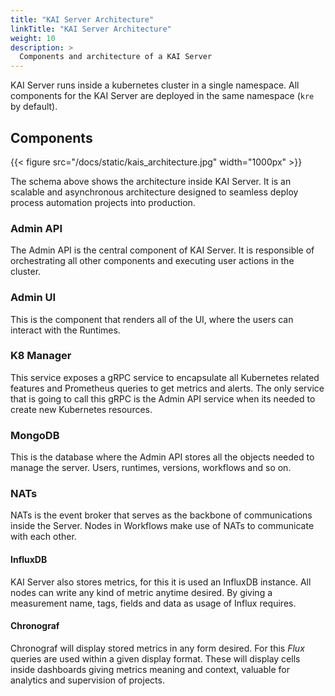 ```yaml
---
title: "KAI Server Architecture"
linkTitle: "KAI Server Architecture"
weight: 10
description: >
  Components and architecture of a KAI Server
---
```


KAI Server runs inside a kubernetes cluster in a single namespace. All components for the KAI Server are deployed in the same namespace (`kre` by default).

## Components

{{< figure src="/docs/static/kais_architecture.jpg" width="1000px" >}}

The schema above shows the architecture inside KAI Server. It is an scalable and asynchronous architecture designed to seamless deploy process automation projects into production.

### Admin API

The Admin API is the central component of KAI Server. It is responsible of orchestrating all other components and executing user actions in the cluster.

### Admin UI

This is the component that renders all of the UI, where the users can interact with the Runtimes.

### K8 Manager

This service exposes a gRPC service to encapsulate all Kubernetes related features and Prometheus queries to get metrics and alerts. The only service that is going to call this gRPC is the Admin API service when its needed to create new Kubernetes resources.

### MongoDB

This is the database where the Admin API stores all the objects needed to manage the server. Users, runtimes, versions, workflows and so on.

### NATs

NATs is the event broker that serves as the backbone of communications inside the Server. Nodes in Workflows make use of NATs to communicate with each other.

#### InfluxDB

KAI Server also stores metrics, for this it is used an InfluxDB instance. All nodes can write any kind of metric anytime desired. By giving a measurement name, tags, fields and data as usage of Influx requires.

#### Chronograf

Chronograf will display stored metrics in any form desired. For this _Flux_ queries are used within a given display format. These will display cells inside dashboards giving metrics meaning and context, valuable for analytics and supervision of projects.
